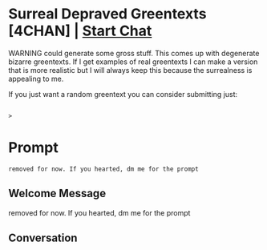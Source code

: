 

# Surreal Depraved Greentexts [4CHAN] | [Start Chat](https://gptcall.net/chat.html?data=%7B%22contact%22%3A%7B%22id%22%3A%22kUdXovK8hBIfTmMazutyh%22%2C%22flow%22%3Atrue%7D%7D)
WARNING could generate some gross stuff. This comes up with degenerate bizarre greentexts. If I get examples of real greentexts I can make a version that is more realistic but I will always keep this because the surrealness is appealing to me.



If you just want a random greentext you can consider submitting just: 

```

>

```

# Prompt

```
removed for now. If you hearted, dm me for the prompt
```

## Welcome Message
removed for now. If you hearted, dm me for the prompt

## Conversation



